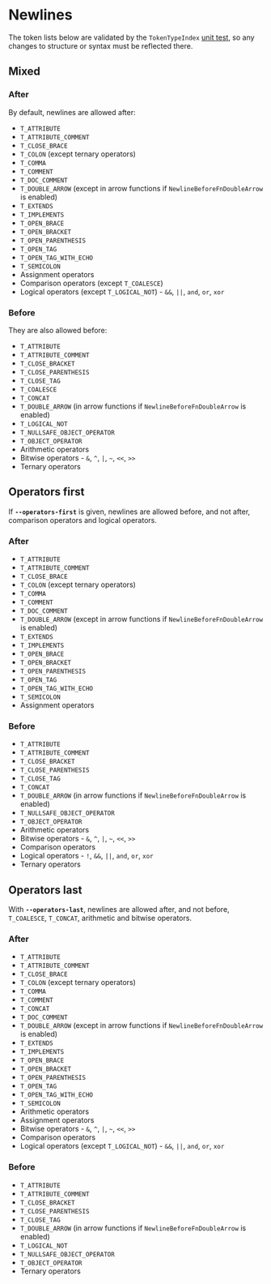 # Newlines

The token lists below are validated by the `TokenTypeIndex` [unit test][], so
any changes to structure or syntax must be reflected there.

## Mixed

### After

By default, newlines are allowed after:

- `T_ATTRIBUTE`
- `T_ATTRIBUTE_COMMENT`
- `T_CLOSE_BRACE`
- `T_COLON` (except ternary operators)
- `T_COMMA`
- `T_COMMENT`
- `T_DOC_COMMENT`
- `T_DOUBLE_ARROW` (except in arrow functions if `NewlineBeforeFnDoubleArrow` is
  enabled)
- `T_EXTENDS`
- `T_IMPLEMENTS`
- `T_OPEN_BRACE`
- `T_OPEN_BRACKET`
- `T_OPEN_PARENTHESIS`
- `T_OPEN_TAG`
- `T_OPEN_TAG_WITH_ECHO`
- `T_SEMICOLON`
- Assignment operators
- Comparison operators (except `T_COALESCE`)
- Logical operators (except `T_LOGICAL_NOT`) - `&&`, `||`, `and`, `or`, `xor`

### Before

They are also allowed before:

- `T_ATTRIBUTE`
- `T_ATTRIBUTE_COMMENT`
- `T_CLOSE_BRACKET`
- `T_CLOSE_PARENTHESIS`
- `T_CLOSE_TAG`
- `T_COALESCE`
- `T_CONCAT`
- `T_DOUBLE_ARROW` (in arrow functions if `NewlineBeforeFnDoubleArrow` is
  enabled)
- `T_LOGICAL_NOT`
- `T_NULLSAFE_OBJECT_OPERATOR`
- `T_OBJECT_OPERATOR`
- Arithmetic operators
- Bitwise operators - `&`, `^`, `|`, `~`, `<<`, `>>`
- Ternary operators

## Operators first

If **`--operators-first`** is given, newlines are allowed before, and not after,
comparison operators and logical operators.

### After

- `T_ATTRIBUTE`
- `T_ATTRIBUTE_COMMENT`
- `T_CLOSE_BRACE`
- `T_COLON` (except ternary operators)
- `T_COMMA`
- `T_COMMENT`
- `T_DOC_COMMENT`
- `T_DOUBLE_ARROW` (except in arrow functions if `NewlineBeforeFnDoubleArrow` is
  enabled)
- `T_EXTENDS`
- `T_IMPLEMENTS`
- `T_OPEN_BRACE`
- `T_OPEN_BRACKET`
- `T_OPEN_PARENTHESIS`
- `T_OPEN_TAG`
- `T_OPEN_TAG_WITH_ECHO`
- `T_SEMICOLON`
- Assignment operators

### Before

- `T_ATTRIBUTE`
- `T_ATTRIBUTE_COMMENT`
- `T_CLOSE_BRACKET`
- `T_CLOSE_PARENTHESIS`
- `T_CLOSE_TAG`
- `T_CONCAT`
- `T_DOUBLE_ARROW` (in arrow functions if `NewlineBeforeFnDoubleArrow` is
  enabled)
- `T_NULLSAFE_OBJECT_OPERATOR`
- `T_OBJECT_OPERATOR`
- Arithmetic operators
- Bitwise operators - `&`, `^`, `|`, `~`, `<<`, `>>`
- Comparison operators
- Logical operators - `!`, `&&`, `||`, `and`, `or`, `xor`
- Ternary operators

## Operators last

With **`--operators-last`**, newlines are allowed after, and not before,
`T_COALESCE`, `T_CONCAT`, arithmetic and bitwise operators.

### After

- `T_ATTRIBUTE`
- `T_ATTRIBUTE_COMMENT`
- `T_CLOSE_BRACE`
- `T_COLON` (except ternary operators)
- `T_COMMA`
- `T_COMMENT`
- `T_CONCAT`
- `T_DOC_COMMENT`
- `T_DOUBLE_ARROW` (except in arrow functions if `NewlineBeforeFnDoubleArrow` is
  enabled)
- `T_EXTENDS`
- `T_IMPLEMENTS`
- `T_OPEN_BRACE`
- `T_OPEN_BRACKET`
- `T_OPEN_PARENTHESIS`
- `T_OPEN_TAG`
- `T_OPEN_TAG_WITH_ECHO`
- `T_SEMICOLON`
- Arithmetic operators
- Assignment operators
- Bitwise operators - `&`, `^`, `|`, `~`, `<<`, `>>`
- Comparison operators
- Logical operators (except `T_LOGICAL_NOT`) - `&&`, `||`, `and`, `or`, `xor`

### Before

- `T_ATTRIBUTE`
- `T_ATTRIBUTE_COMMENT`
- `T_CLOSE_BRACKET`
- `T_CLOSE_PARENTHESIS`
- `T_CLOSE_TAG`
- `T_DOUBLE_ARROW` (in arrow functions if `NewlineBeforeFnDoubleArrow` is
  enabled)
- `T_LOGICAL_NOT`
- `T_NULLSAFE_OBJECT_OPERATOR`
- `T_OBJECT_OPERATOR`
- Ternary operators

[unit test]: ../tests/unit/TokenTypeIndexTest.php
